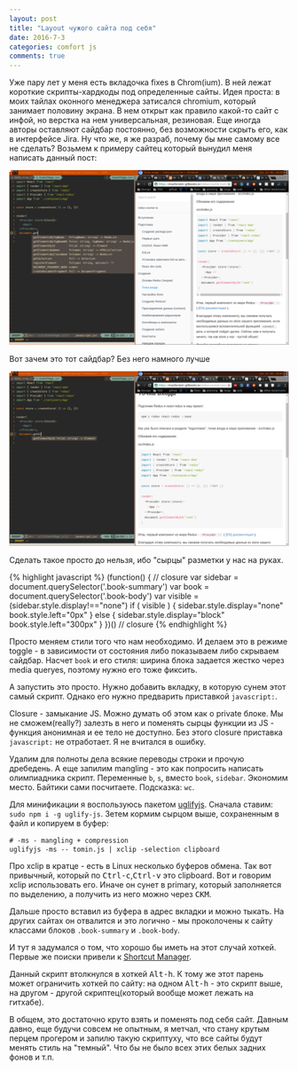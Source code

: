 ```yaml
---
layout: post
title: "Layout чужого сайта под себя"
date: 2016-7-3
categories: comfort js
comments: true
---
```

Уже пару лет у меня есть вкладочка fixes в Chrom(ium). В ней лежат короткие
скрипты-хардкоды под определенные сайты. Идея проста: в моих тайлах оконного
менеджера затисался chromium, который занимает половину экрана.  В нем открыт
как правило какой-то сайт с инфой, но верстка на нем универсальная, резиновая.
Еще иногда авторы оставляют сайдбар постоянно, без возможности скрыть его, как
в интерфейсе Jira. Ну что же, я же разраб, почему бы мне самому все не сделать?
Возьмем к примеру сайтец который вынудил меня написать данный пост:

![Before](/images/SitesForme_before.png)

Вот зачем это тот сайдбар? Без него намного лучше

![After](/images/SitesForme_after.png)

Сделать такое просто до нельзя, ибо "сырцы" разметки у нас на руках.

{% highlight javascript %}
(function() { // closure
var sidebar = document.querySelector('.book-summary')
var book = document.querySelector('.book-body')
var visible = (sidebar.style.display!=="none")
if ( visible ) {
  sidebar.style.display="none"
  book.style.left="0px"
} else {
  sidebar.style.display="block"
  book.style.left="300px"
}
})() // closure
{% endhighlight %}

Просто меняем стили того что нам необходимо. И делаем это в режиме toggle - в
зависимости от состояния либо показываем либо скрываем сайдбар. Насчет `book` и
его стиля: ширина блока задается жестко через media queryes, поэтому нужно его
тоже фиксить.


А запустить это просто. Нужно добавить вкладку, в которую сунем этот самый скрипт.
Однако его нужно предварить приставкой `javascript:`.

Closure - замыкание JS. Можно думать об этом как о private блоке. Мы не
сможем(really?) залезть в него и поменять сырцы функции из JS - функция
анонимная и ее тело не доступно. Без этого closure приставка `javascript:` не
отработает. Я не вчитался в ошибку.

Удалим для полноты дела всякие переводы строки и прочую дребедень. А еще
запилим mangling - это как попросить написать олимпиадника скрипт. Переменные
`b`, `s`, вместо `book`, `sidebar`. Экономим место. Байтики сами посчитаете.
Подсказка: `wc`.

Для минификации я воспользуюсь пакетом [uglifyjs](https://www.npmjs.com/package/uglify-js).
Сначала ставим: `sudo npm i -g uglify-js`. Зетем кормим сырцом выше, сохраненным
в файл и копируем в буфер:

    # -ms - mangling + compression
    uglifyjs -ms -- tomin.js | xclip -selection clipboard

Про xclip в кратце - есть в Linux несколько буферов обмена. Так вот привычный,
который по <kbd>Ctrl-c</kbd>,<kbd>Ctrl-v</kbd> это clipboard. Вот и говорим
xclip использовать его. Иначе он сунет в primary, который заполняется по
выделению, а получить из него можно через <kbd>СКМ</kbd>.

Дальше просто вставил из буфера в адрес вкладки и можно тыкать. На других
сайтах он отвалится и это логично - мы проколочены к сайту классами блоков
`.book-summary` и `.book-body`.

И тут я задумался о том, что хорошо бы иметь на этот случай хоткей.
Первые же поиски привели к [Shortcut Manager](https://chrome.google.com/webstore/detail/shortcut-manager/mgjjeipcdnnjhgodgjpfkffcejoljijf).

Данный скрипт втолкнулся в хоткей <kbd>Alt-h</kbd>. К тому же этот парень может
ограничить хоткей по сайту: на одном <kbd>Alt-h</kbd> - это скрипт выше, на
другом - другой скриптец(который вообще может лежать на гитхабе).

В общем, это достаточно круто взять и поменять под себя сайт. Давным давно, еще
будучи совсем не опытным, я метчал, что стану крутым перцем прогером и запилю
такую скриптуху, что все сайты будут менять стиль на "темный". Что бы не было
всех этих белых задних фонов и т.п.


